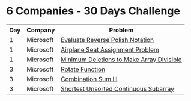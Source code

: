 # 6 Companies - 30 Days Challenge

<table>
  <tr>
    <th>Day</th>
    <th>Company</th>
    <th>Problem</th>
  </tr>
  <tr>
    <td>1</td>
    <td>Microsoft</td>
    <td><a href="https://leetcode.com/problems/evaluate-reverse-polish-notation/">Evaluate Reverse Polish Notation</a></td>
  </tr>
  <tr>
    <td>1</td>
    <td>Microsoft</td>
    <td><a href="https://leetcode.com/problems/airplane-seat-assignment-probability/">Airplane Seat Assignment Problem</td>
  </tr>
  <tr>
    <td>1</td>
    <td>Microsoft</td>
    <td><a href="https://leetcode.com/problems/minimum-deletions-to-make-array-divisible/">Minimum Deletions to Make Array Divisible</td>
  </tr>
  <tr>
    <td>3</td>
    <td>Microsoft</td>
    <td><a href="https://leetcode.com/problems/rotate-function/">Rotate Function</td>
  </tr>
  <tr>
    <td>3</td>
    <td>Microsoft</td>
    <td><a href="https://leetcode.com/problems/combination-sum-iii/">Combination Sum III</td>
  </tr>
  <tr>
    <td>3</td>
    <td>Microsoft</td>
    <td><a href="https://leetcode.com/problems/shortest-unsorted-continuous-subarray/">Shortest Unsorted Continuous Subarray</td>
  </tr>
</table>
